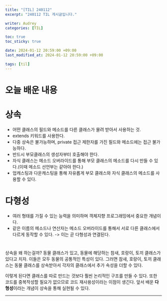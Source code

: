 ```yaml
---
title: "[TIL] 240112"
excerpt: "240112 TIL 게시글입니다."

writer: Audrey
categories: [TIL]

toc: true
toc_sticky: true

date: 2024-01-12 20:59:00 +09:00
last_modified_at: 2024-01-12 20:59:00 +09:00

tags: [til]
---
```


# 오늘 배운 내용

# 상속
- 어떤 클래스의 필드와 메소드를 다른 클래스가 물려 받아서 사용하는 것.
- extends 키워드를 사용한다.
- 다중 상속은 불가능하며, private 접근 제한자를 가진 필드와 메소드에는 접근 불가능하다.
- 반드시 부모클래스의 생성자부터 호출해야 한다.
- 자식 클래스는 메소드 오버라이드를 통해 부모 클래스의 메소드를 다시 만들 수 있다.(이때 메소드 선언부는 같아야 한다.)
- 업캐스팅과 다운캐스팅을 통해 자유롭게 부모 클래스와 자식 클래스의 메소드를 사용할 수 있다.

# 다형성
- 여러 형태를 가질 수 있는 능력을 의미하며 객체지향 프로그래밍에서 중요한 개념이다.
- 같은 이름의 메소드나 연산자는 메소드 오버라이드를 통해서 서로 다른 클래스에서 다르게 동작할 수 있다. -> 이는 곧 다형성과 연결된다.

# 
상속을 왜 하는걸까? 동물 클래스가 있고, 동물에 해당하는 참새, 호랑이, 토끼 클래스가 있다고 치자. 이들은 모두 동물의 공통적인 특성이 있다. 그러면 참새, 호랑이, 토끼 클래스는 동물 클래스를 상속받아서 각자의 클래스에서 추가 속성을 더할 수 있다.  

이렇게 된다면 클래스를 따로 만드는 것보다 훨씬 논리적인 구조를 만들 수 있다. 또한 코드를 중복작성할 필요가 없으므로 코드 재사용성이라는 이점이 생긴다. 앞서 배운 **다형성**이라는 개념이 상속을 통해 실현될 수 있다.

---

<div class="giscus"></div>
<script src="https://giscus.app/client.js"
        data-repo="Audrey-1120/Audrey-1120.github.io"
        data-repo-id="R_kgDOK_Zbjw"
        data-category="General"
        data-category-id="DIC_kwDOK_Zbj84CcHu1"
        data-mapping="pathname"
        data-strict="0"
        data-reactions-enabled="1"
        data-emit-metadata="0"
        data-input-position="bottom"
        data-theme="noborder_gray"
        data-lang="ko"
        crossorigin="anonymous"
        async>
</script>